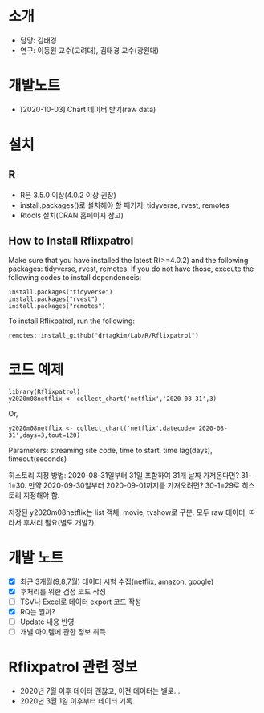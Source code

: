 # 소개
- 담당: 김태경
- 연구: 이동원 교수(고려대), 김태경 교수(광원대)

# 개발노트
* [2020-10-03] Chart 데이터 받기(raw data)

# 설치
## R
* R은 3.5.0 이상(4.0.2 이상 권장)
* install.packages()로 설치해야 할 패키지: tidyverse, rvest, remotes
* Rtools 설치(CRAN 홈페이지 참고)

## How to Install Rflixpatrol

Make sure that you have installed the latest R(>=4.0.2) and the following packages: tidyverse, rvest, remotes. If you do not have those, execute the following codes to install dependenceis:

```
install.packages("tidyverse")
install.packages("rvest")
install.packages("remotes")
```

To install Rflixpatrol, run the following:

```
remotes::install_github("drtagkim/Lab/R/Rflixpatrol")
```

# 코드 예제

```{r}
library(Rflixpatrol)
y2020m08netflix <- collect_chart('netflix','2020-08-31',3)
```

Or,

```
y2020m08netflix <- collect_chart('netflix',datecode='2020-08-31',days=3,tout=120)
```
Parameters: streaming site code, time to start, time lag(days), timeout(seconds)

히스토리 지정 방법: 2020-08-31일부터 31일 포함하여 31개 날짜 가져온다면? 31-1=30. 만약 2020-09-30일부터 2020-09-01까지를 가져오려면? 30-1=29로 히스토리 지정해야 함.

저장된 y2020m08netflix는 list 객체. movie, tvshow로 구분. 모두 raw 데이터, 따라서 후처리 필요(별도 개발?).

# 개발 노트
- [x] 최근 3개월(9,8,7월) 데이터 시험 수집(netflix, amazon, google)
- [x] 후처리를 위한 검정 코드 작성
- [ ] TSV나 Excel로 데이터 export 코드 작성
- [x] RQ는 뭘까?
- [ ] Update 내용 반영
- [ ] 개별 아이템에 관한 정보 취득

# Rflixpatrol 관련 정보
* 2020년 7월 이후 데이터 괜찮고, 이전 데이터는 별로...
* 2020년 3월 1일 이후부터 데이터 기록.
